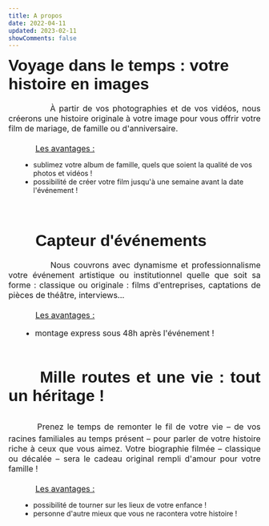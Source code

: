 ```yaml
---
title: A propos
date: 2022-04-11
updated: 2023-02-11
showComments: false
---
```

<p style='margin:0cm;font-size:16px;'><strong><span style='font-size:32px;font-family:"Linus",sans-serif;'>Voyage dans le temps&nbsp;: votre histoire en images</span></strong></p>
<p style='margin:0cm;font-size:16px;'>&nbsp; &nbsp; &nbsp; &nbsp; &nbsp; &nbsp;&nbsp;</p>
<p style='margin:0cm;font-size:16px;text-align:justify;'>&nbsp; &nbsp; &nbsp; &nbsp; &nbsp; &nbsp;&nbsp;&Agrave; partir de vos photographies et de vos vid&eacute;os, nous cr&eacute;erons une histoire originale &agrave; votre image pour vous offrir votre film de mariage, de famille ou d&apos;anniversaire.</p>
<p style='margin:0cm;font-size:16px;'>&nbsp; &nbsp; &nbsp; &nbsp; &nbsp; &nbsp;&nbsp;</p>
<p style='margin:0cm;font-size:16px;'>&nbsp; &nbsp; &nbsp; &nbsp; &nbsp; &nbsp;&nbsp;<u>Les avantages&nbsp;:</u></p>
<ul style="list-style-type: disc;margin-left:26px;">
    <li><span style='>cr&eacute;ation d&apos;un sc&eacute;nario original personnalis&eacute; !&nbsp;</span></li>
    <li><span style='>sublimez votre album de famille, quels que soient la qualit&eacute; de vos photos et vid&eacute;os !</span></li>
    <li><span style='>possibilit&eacute; de travailler &agrave; distance&nbsp;!</span></li>
    <li><span style='>possibilit&eacute; de cr&eacute;er votre film jusqu&apos;&agrave; une semaine avant la date l&apos;&eacute;v&eacute;nement&nbsp;!</span></li>
</ul>
<p style='margin:0cm;font-size:16px;'>&nbsp;</p>
<p style='margin:0cm;font-size:16px;'>&nbsp; &nbsp; &nbsp; &nbsp; &nbsp; &nbsp;&nbsp;</p>
<p style='margin:0cm;font-size:16px;'>&nbsp; &nbsp; &nbsp; &nbsp; &nbsp; &nbsp;&nbsp;</p>
<p style='margin:0cm;font-size:16px;'>&nbsp; &nbsp; &nbsp; &nbsp; &nbsp; &nbsp;&nbsp;<strong><span style='font-size:32px;font-family:"Linus",sans-serif;'>Capteur d&apos;&eacute;v&eacute;nements</span></strong></p>
<p style='margin:0cm;font-size:16px;text-align:justify;'>&nbsp; &nbsp; &nbsp; &nbsp; &nbsp; &nbsp;&nbsp;</p>
<p style='margin:0cm;font-size:16px;text-align:justify;'>&nbsp; &nbsp; &nbsp; &nbsp; &nbsp; &nbsp;&nbsp;Nous couvrons avec dynamisme et professionnalisme votre &eacute;v&eacute;nement artistique ou institutionnel&nbsp;quelle que soit sa forme&nbsp;: classique ou originale&nbsp;: films d&apos;entreprises, captations de pi&egrave;ces de th&eacute;&acirc;tre, interviews...</p>
<p style='margin:0cm;font-size:16px;text-align:justify;'>&nbsp; &nbsp; &nbsp; &nbsp; &nbsp; &nbsp;&nbsp;</p>
<p style='margin:0cm;font-size:16px;text-align:justify;'>&nbsp; &nbsp; &nbsp; &nbsp; &nbsp; &nbsp;&nbsp;<u>Les avantages&nbsp;:</u></p>
<div style='margin:0cm;font-size:16px;'>
    <ul style="margin-bottom:0cm;list-style-type: disc;margin-left:26px;">
        <li style='margin:0cm;font-size:16px;'>montage express sous 48h apr&egrave;s l&apos;&eacute;v&eacute;nement&nbsp;!</li>
    </ul>
</div>
<p style='margin:0cm;font-size:16px;text-align:justify;'>&nbsp;</p>
<p style='margin:0cm;font-size:16px;text-align:justify;'>&nbsp; &nbsp; &nbsp; &nbsp; &nbsp; &nbsp;&nbsp;</p>
<p style='margin:0cm;font-size:16px;text-align:justify;'>&nbsp; &nbsp; &nbsp; &nbsp; &nbsp; &nbsp;&nbsp;</p>
<p style='margin:0cm;font-size:16px;text-align:justify;'><span style='font-size:27px;font-family:"Linus",sans-serif;'>&nbsp; &nbsp; &nbsp;&nbsp;</span><strong><span style='font-size:32px;font-family:"Linus",sans-serif;'>Mille routes et une vie&nbsp;: tout un h&eacute;ritage&nbsp;!&nbsp;&nbsp;</span></strong></p>
<p style='margin:0cm;font-size:16px;text-align:justify;'>&nbsp; &nbsp; &nbsp; &nbsp; &nbsp; &nbsp;&nbsp;</p>
<p style='margin:0cm;font-size:16px;text-align:justify;'><strong><span style='font-size:32px;font-family:"Linus",sans-serif;'>&nbsp; &nbsp; &nbsp;</span></strong>Prenez le temps de remonter le fil de votre vie &ndash; de vos racines familiales au temps pr&eacute;sent &ndash; pour parler de votre histoire riche &agrave; ceux que vous aimez. Votre biographie film&eacute;e &ndash; classique ou d&eacute;cal&eacute;e &ndash; sera le cadeau original rempli d&apos;amour pour votre famille&nbsp;!</p>
<p style='margin:0cm;font-size:16px;text-align:justify;'>&nbsp;</p>
<p style='margin:0cm;font-size:16px;text-align:justify;'>&nbsp; &nbsp; &nbsp; &nbsp; &nbsp; &nbsp;&nbsp;<u>Les avantages&nbsp;:</u></p>
<ul style="list-style-type: disc;margin-left:26px;">
    <li>possibilit&eacute; de tourner sur les lieux de votre enfance&nbsp;!</li>
    <li>personne d&apos;autre mieux que vous ne racontera votre histoire !</li>
</ul>
<p><br></p>